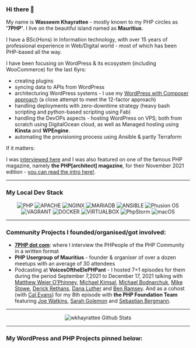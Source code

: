 ### Hi there 👋

My name is **Wasseem Khayrattee** - mostly known to my PHP circles as **'7PHP'**. I live on the beautiful island named as **Mauritius**.

I have a BSc(Hons) in Information technology, with over 15 years of professional experience in Web/Digital world - most of which has been PHP-based all the way. 

I have been focusing on WordPress & its ecosystem (including WooCommerce) for the last 6yrs: 
- creating plugins
- syncing data to APIs from WordPress
- architecturing WordPress systems - I use my [WordPress with Composer approach](https://github.com/wkhayrattee/wordpress-with-composer) (a close attempt to meet the 12-factor approach)
- handling deployments with zero-downtime strategy (heavy bash scripting and python-based scripting using Fab)
- handling the DevOPs aspects - hosting WordPress on VPS; both from scratch using DigitalOcean cloud, as well as Managed hosting using **Kinsta** and **WPEngine**.
- automating the provisioning process using Ansible & partly Terraform

If it matters:

I was [interviewed here](https://hostnoc.com/interview-with-wasseem-khayrattee/) and I was also featured on one of the famous PHP magazine, namely **the PHP[architect] magazine**, for their November 2021 edition - [you can read the intro here!](https://www.phparch.com/article/community-corner-interview-with-wasseem-khayrattee/).

---
### My Local Dev Stack
<div align="center">
    <img src="https://img.shields.io/badge/-PHP-blueviolet?logoColor=white&style=plastic&color=9cf&labelColor=blueviolet&logo=PHP" alt="PHP">
    <img src="https://img.shields.io/badge/-APACHE-blueviolet?logoColor=white&style=plastic&color=9cf&labelColor=blueviolet&logo=APACHE" alt="APACHE">
    <img src="https://img.shields.io/badge/-NGINX-blueviolet?logoColor=white&style=plastic&color=9cf&labelColor=blueviolet&logo=NGINX" alt="NGINX">
    <img src="https://img.shields.io/badge/-MariaDB-blueviolet?logoColor=white&style=plastic&color=9cf&labelColor=blueviolet&logo=MariaDB" alt="MARIADB">
    <img src="https://img.shields.io/badge/-ANSIBLE-green?logoColor=white&style=plastic&color=9cf&labelColor=blueviolet&logo=ANSIBLE" alt="ANSIBLE">
    <img src="https://img.shields.io/badge/-PhusionOS-green?logoColor=white&style=plastic&color=9cf&labelColor=blueviolet&logo=UBUNTU" alt="Phusion OS">
    <img src="https://img.shields.io/badge/-VAGRANT-green?logoColor=white&style=plastic&color=9cf&labelColor=blueviolet&logo=VAGRANT" alt="VAGRANT">
    <img src="https://img.shields.io/badge/-DOCKER-green?logoColor=white&style=plastic&color=9cf&labelColor=blueviolet&logo=DOCKER" alt="DOCKER">
    <img src="https://img.shields.io/badge/-VirtualBox-green?logoColor=white&style=plastic&color=9cf&labelColor=blueviolet&logo=VIRTUALBOX" alt="VIRTUALBOX">
    <img src="https://img.shields.io/badge/-PhpStorm-green?logoColor=white&style=plastic&color=9cf&labelColor=blueviolet&logo=PhpStorm" alt="PhpStorm">
    <img src="https://img.shields.io/badge/-macOS-green?logoColor=white&style=plastic&color=9cf&labelColor=blueviolet&logo=macOS" alt="macOS">
</div>

---

### Community Projects I founded/organised/got involved:

- [**7PHP dot com**](https://7php.com): where I interview the PHPeople of the PHP Community in a written format
- **PHP Usergroup of Mauritius** - founder & organiser of over a dozen meetups with an average of 30 attendees
- Podcasting at **VoicesOftheElePHPant** - I hosted 7+1 episodes for them during the period September 7,2021 to December 17, 2021 talking with [Matthew Weier O’Phinney](https://github.com/weierophinney), [Michael Kimsal](https://github.com/mgkimsal), [Michael Bodnarchuk](https://github.com/DavertMik), [Mike Stowe](https://github.com/mikestowe), [Derick Rethans](https://github.com/derickr), [Dana Luther](https://github.com/DanaLuther) and [Ben Ramsey](https://github.com/ramsey). And as a cohost (with [Cal Evans](https://github.com/calevans)) for my 8th episode with **the PHP Foundation Team** featuring [Joe Watkins](https://github.com/krakjoe), [Sarah Golemon](https://github.com/sgolemon) and [Sebastian Bergmann](https://github.com/sebastianbergmann).

---
<div align="center">

![wkhayrattee Github Stats](https://github-readme-stats.vercel.app/api?username=wkhayrattee&theme=monokai&show_icons=true)

</div>

---

### My WordPress and PHP Projects pinned below:

<!-- leaving the below for history/reference
**wkhayrattee/wkhayrattee** is a ✨ _special_ ✨ repository because its `README.md` (this file) appears on your GitHub profile.

Here are some ideas to get you started:

- 🔭 I’m currently working on ...
- 🌱 I’m currently learning ...
- 👯 I’m looking to collaborate on ...
- 🤔 I’m looking for help with ...
- 💬 Ask me about ...
- 📫 How to reach me: ...
- 😄 Pronouns: ...
- ⚡ Fun fact: ...
-->

